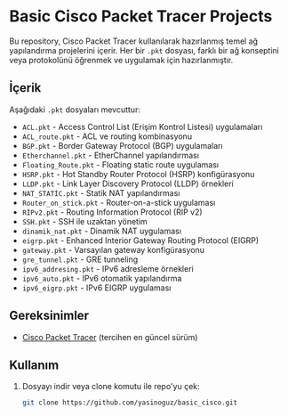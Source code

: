 # Basic Cisco Packet Tracer Projects

Bu repository, Cisco Packet Tracer kullanılarak hazırlanmış temel ağ yapılandırma projelerini içerir. Her bir `.pkt` dosyası, farklı bir ağ konseptini veya protokolünü öğrenmek ve uygulamak için hazırlanmıştır.

## İçerik

Aşağıdaki `.pkt` dosyaları mevcuttur:

- `ACL.pkt` - Access Control List (Erişim Kontrol Listesi) uygulamaları
- `ACL_route.pkt` - ACL ve routing kombinasyonu
- `BGP.pkt` - Border Gateway Protocol (BGP) uygulamaları
- `Etherchannel.pkt` - EtherChannel yapılandırması
- `Floating_Route.pkt` - Floating static route uygulaması
- `HSRP.pkt` - Hot Standby Router Protocol (HSRP) konfigürasyonu
- `LLDP.pkt` - Link Layer Discovery Protocol (LLDP) örnekleri
- `NAT_STATİC.pkt` - Statik NAT yapılandırması
- `Router_on_stick.pkt` - Router-on-a-stick uygulaması
- `RİPv2.pkt` - Routing Information Protocol (RIP v2)
- `SSH.pkt` - SSH ile uzaktan yönetim
- `dinamik_nat.pkt` - Dinamik NAT uygulaması
- `eigrp.pkt` - Enhanced Interior Gateway Routing Protocol (EIGRP)
- `gateway.pkt` - Varsayılan gateway konfigürasyonu
- `gre_tunnel.pkt` - GRE tunneling
- `ipv6_addresing.pkt` - IPv6 adresleme örnekleri
- `ipv6_auto.pkt` - IPv6 otomatik yapılandırma
- `ipv6_eigrp.pkt` - IPv6 EIGRP uygulaması

## Gereksinimler

- [Cisco Packet Tracer](https://www.netacad.com/courses/packet-tracer) (tercihen en güncel sürüm)

## Kullanım

1. Dosyayı indir veya clone komutu ile repo'yu çek:
   ```bash
   git clone https://github.com/yasinoguz/basic_cisco.git
